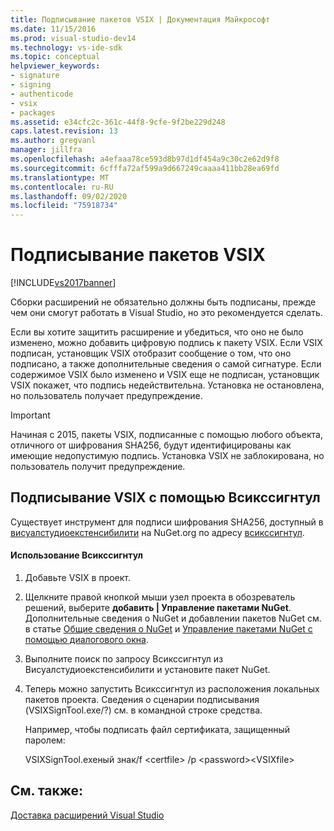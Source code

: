 ```yaml
---
title: Подписывание пакетов VSIX | Документация Майкрософт
ms.date: 11/15/2016
ms.prod: visual-studio-dev14
ms.technology: vs-ide-sdk
ms.topic: conceptual
helpviewer_keywords:
- signature
- signing
- authenticode
- vsix
- packages
ms.assetid: e34cfc2c-361c-44f8-9cfe-9f2be229d248
caps.latest.revision: 13
ms.author: gregvanl
manager: jillfra
ms.openlocfilehash: a4efaaa78ce593d8b97d1df454a9c30c2e62d9f8
ms.sourcegitcommit: 6cfffa72af599a9d667249caaaa411bb28ea69fd
ms.translationtype: MT
ms.contentlocale: ru-RU
ms.lasthandoff: 09/02/2020
ms.locfileid: "75918734"
---
```

# <a name="signing-vsix-packages"></a>Подписывание пакетов VSIX
[!INCLUDE[vs2017banner](../includes/vs2017banner.md)]

Сборки расширений не обязательно должны быть подписаны, прежде чем они смогут работать в Visual Studio, но это рекомендуется сделать.  
  
 Если вы хотите защитить расширение и убедиться, что оно не было изменено, можно добавить цифровую подпись к пакету VSIX. Если VSIX подписан, установщик VSIX отобразит сообщение о том, что оно подписано, а также дополнительные сведения о самой сигнатуре. Если содержимое VSIX было изменено и VSIX еще не подписан, установщик VSIX покажет, что подпись недействительна. Установка не остановлена, но пользователь получает предупреждение.  
  
> [!IMPORTANT]
> Начиная с 2015, пакеты VSIX, подписанные с помощью любого объекта, отличного от шифрования SHA256, будут идентифицированы как имеющие недопустимую подпись. Установка VSIX не заблокирована, но пользователь получит предупреждение.  
  
## <a name="signing-a-vsix-with-vsixsigntool"></a>Подписывание VSIX с помощью Всикссигнтул  
 Существует инструмент для подписи шифрования SHA256, доступный в [висуалстудиоекстенсибилити](https://www.nuget.org/profiles/VisualStudioExtensibility) на NuGet.org по адресу [всикссигнтул](https://www.nuget.org/packages/Microsoft.VSSDK.Vsixsigntool).  
  
#### <a name="to-use-the-vsixsigntool"></a>Использование Всикссигнтул  
  
1. Добавьте VSIX в проект.  
  
2. Щелкните правой кнопкой мыши узел проекта в обозреватель решений, выберите **добавить &#124; Управление пакетами NuGet**.  Дополнительные сведения о NuGet и добавлении пакетов NuGet см. в статье [Общие сведения о NuGet](/nuget/) и [Управление пакетами NuGet с помощью диалогового окна](/nuget/consume-packages/install-use-packages-visual-studio).  
  
3. Выполните поиск по запросу Всикссигнтул из Висуалстудиоекстенсибилити и установите пакет NuGet.  
  
4. Теперь можно запустить Всикссигнтул из расположения локальных пакетов проекта. Сведения о сценарии подписывания (VSIXSignTool.exe/?) см. в командной строке средства.  
  
   Например, чтобы подписать файл сертификата, защищенный паролем:  
  
   VSIXSignTool.exeный знак/f \<certfile> /p \<password>\<VSIXfile>  
  
## <a name="see-also"></a>См. также:  
 [Доставка расширений Visual Studio](../extensibility/shipping-visual-studio-extensions.md)
